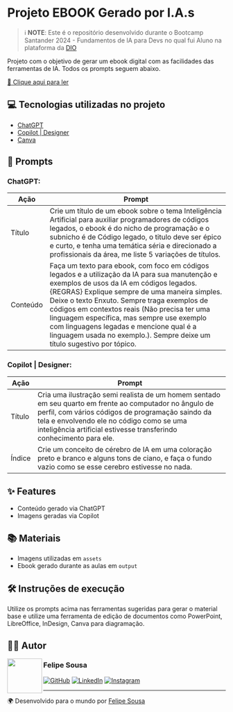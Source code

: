 # Projeto EBOOK Gerado por I.A.s

> ℹ️ **NOTE**: Este é o repositório desenvolvido durante o Bootcamp Santander 2024 - Fundamentos de IA para Devs no qual fui Aluno na plataforma da [DIO](https://www.dio.me)

Projeto com o objetivo de gerar um ebook digital com as facilidades das ferramentas de IA. Todos os prompts seguem abaixo.

[📕 Clique aqui para ler](https://github.com/felipeocs/e-book-ia-codigos-legados/blob/main/output/E-book%20-%20IA%20e%20C%C3%B3digo%20Legado.pdf)

## 💻 Tecnologias utilizadas no projeto

- [ChatGPT](https://chat.openai.com)
- [Copilot | Designer](https://www.bing.com/images/create)
- [Canva](https://www.canva.com/)

## 🧠 Prompts

### ChatGPT:

| Ação    | Prompt                                                                                      |
|---------|---------------------------------------------------------------------------------------------|
| Título  | Crie um título de um ebook sobre o tema Inteligência Artificial para auxiliar programadores de códigos legados, o ebook é do nicho de programação e o subnicho é de Código legado, o titulo deve ser épico e curto, e tenha uma temática séria e direcionado a profissionais da área, me liste 5 variações de títulos. |
| Conteúdo | Faça um texto para ebook, com foco em códigos legados e a utilização da IA para sua manutenção e exemplos de usos da IA em códigos legados. {REGRAS} Explique sempre de uma maneira simples. Deixe o texto Enxuto. Sempre traga exemplos de códigos em contextos reais (Não precisa ter uma linguagem específica, mas sempre use exemplo com linguagens legadas e mencione qual é a linguagem usada no exemplo.). Sempre deixe um título sugestivo por tópico. |

### Copilot | Designer:

| Ação    | Prompt                                                                                      |
|---------|---------------------------------------------------------------------------------------------|
| Título  | Cria uma ilustração semi realista de um homem sentado em seu quarto em frente ao computador no ângulo de perfil, com vários códigos de programação saindo da tela e envolvendo ele no código como se uma inteligência artificial estivesse transferindo conhecimento para ele. |
| Índice  | Crie um conceito de cérebro de IA em uma coloração preto e branco e alguns tons de ciano, e faça o fundo vazio como se esse cerebro estivesse no nada. |

## ✨ Features

- Conteúdo gerado via ChatGPT
- Imagens geradas via Copilot

## 📚 Materiais

- Imagens utilizadas em `assets`
- Ebook gerado durante as aulas em `output`

## 🛠️ Instruções de execução

Utilize os prompts acima nas ferramentas sugeridas para gerar o material base e utilize uma ferramenta de edição de documentos como PowerPoint, LibreOffice, InDesign, Canva para diagramação.

## ‍👨‍💻 Autor


<img align="left" width="80" src="https://avatars.githubusercontent.com/u/26033941?v=4" style="max-width: 100%;">

### Felipe Sousa

[![GitHub](https://img.shields.io/badge/GitHub-%23121011.svg?&style=for-the-badge&logo=GitHub&logoColor=white)](https://github.com/felipeocs/)    [![LinkedIn](https://img.shields.io/badge/LinkedIn-%230077B5.svg?&style=for-the-badge&logo=LinkedIn&logoColor=white)](https://www.linkedin.com/in/felipeocsousa/)    [![Instagram](https://img.shields.io/badge/Instagram-%23E4405F.svg?&style=for-the-badge&logo=Instagram&logoColor=white)](https://www.instagram.com/eu.felipesousa/)

---

🌍 Desenvolvido para o mundo por [Felipe Sousa](https://github.com/felipeocs)

